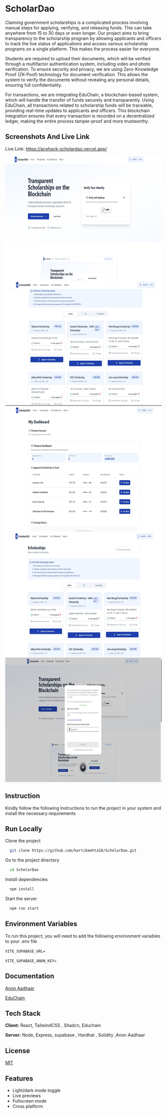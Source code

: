 
# ScholarDao

Claiming government scholarships is a complicated process involving manual steps for applying, verifying, and releasing funds. This can take anywhere from 15 to 30 days or even longer. Our project aims to bring transparency to the scholarship program by allowing applicants and officers to track the live status of applications and access various scholarship programs on a single platform. This makes the process easier for everyone.

Students are required to upload their documents, which will be verified through a multifactor authentication system, including video and photo verification. To ensure security and privacy, we are using Zero-Knowledge Proof (ZK-Poof) technology for document verification. This allows the system to verify the documents without revealing any personal details, ensuring full confidentiality.

For transactions, we are integrating EduChain, a blockchain-based system, which will handle the transfer of funds securely and transparently. Using EduChain, all transactions related to scholarship funds will be traceable, providing real-time updates to applicants and officers. This blockchain integration ensures that every transaction is recorded on a decentralized ledger, making the entire process tamper-proof and more trustworthy.
## Screenshots And Live Link

Live Link: https://acehack-scholardao.vercel.app/

<img src="image.jpeg" alt="Image 1" width="700" height="400" />
<img src="image2.jpeg" alt="Image 2" width="700" height="400" />
<img src="image3.jpeg" alt="Image 3" width="700" height="400" />
<img src="image4.jpeg" alt="Image 4" width="700" height="400" />
<img src="image6.jpeg" alt="Image 5" width="700" height="400" />

## Instruction

Kindly follow the following Instructions to run the project in your system and install the necessary requirements
## Run Locally

Clone the project

```bash
  git clone https://github.com/kartikmehta18/ScholarDao.git
```

Go to the project directory

```bash
  cd ScholarDao
```

Install dependencies

```bash
  npm install
```

Start the server

```bash
  npm run start
```



## Environment Variables

To run this project, you will need to add the following environment variables to your .env file

`VITE_SUPABASE_URL=`

`VITE_SUPABASE_ANON_KEY=`


## Documentation

[Anon Aadhaar](https://documentation.anon-aadhaar.pse.dev/docs/intro)

[EduChain](https://devdocs.opencampus.xyz/)


## Tech Stack

**Client:** React, TailwindCSS , Shadcn, Educhain 

**Server:** Node, Express, supabase , Hardhat , Solidity ,Anon Aadhaar


## License

[MIT](https://choosealicense.com/licenses/mit/)


## Features

- Light/dark mode toggle
- Live previews
- Fullscreen mode
- Cross platform

